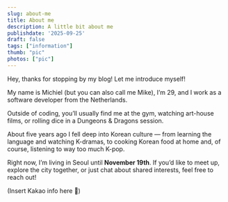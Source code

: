 ```yaml
---
slug: about-me
title: About me
description: A little bit about me
publishdate: '2025-09-25'
draft: false
tags: ["information"]
thumb: "pic"
photos: ["pic"]
---
```

Hey, thanks for stopping by my blog! Let me introduce myself!

My name is Michiel (but you can also call me Mike), I’m 29, and I work as a software developer from the Netherlands.

Outside of coding, you’ll usually find me at the gym, watching art-house films, or rolling dice in a Dungeons & Dragons session.

About five years ago I fell deep into Korean culture — from learning the language and watching K-dramas, to cooking Korean food at home and, of course, listening to way too much K-pop.

Right now, I’m living in Seoul until **November 19th**. If you’d like to meet up, explore the city together, or just chat about shared interests, feel free to reach out!

(Insert Kakao info here 📱)